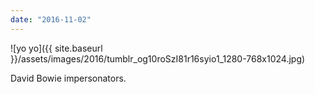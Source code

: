 ```yaml
---
date: "2016-11-02"
---
```


![yo yo]({{ site.baseurl }}/assets/images/2016/tumblr_og10roSzI81r16syio1_1280-768x1024.jpg)

David Bowie impersonators.
